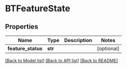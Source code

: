 # BTFeatureState

## Properties
Name | Type | Description | Notes
------------ | ------------- | ------------- | -------------
**feature_status** | **str** |  | [optional] 

[[Back to Model list]](../README.md#documentation-for-models) [[Back to API list]](../README.md#documentation-for-api-endpoints) [[Back to README]](../README.md)


